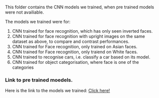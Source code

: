 This folder contains the CNN models we trained, when pre trained models were not availiable.

The models we trained were for:

1. CNN trained for face recognition, which has only seen inverted faces.
2. CNN trained for face recognition with upright images on the same dataset as above, to compare and contrast performances.
3. CNN trained for Face recognition, only trained on Asian faces.
4. CNN trained for Face recognition, only traiend on White faces.
5. CNN trained to recognise cars, i.e. classify a car based on its model.  
6. CNN trained for object categorisation, where face is one of the categories

### Link to pre trained moedels. 

Here is the link to the models we trained: [Click here!](https://drive.google.com/drive/folders/1vLwQtSNN_EB-byF95VJp0qoLk_OWRE3E?usp=sharing)